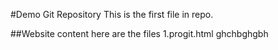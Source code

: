 #Demo Git Repository
This is the first file in repo.

##Website content
here are the files
1.progit.html
ghchbghgbh